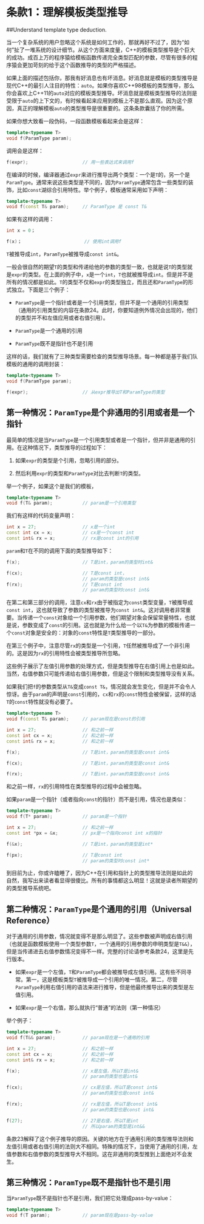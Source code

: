 条款1：理解模板类型推导
====================
##Understand template type deduction.

当一个复杂系统的用户忽略这个系统是如何工作的，那就再好不过了，因为“如何”扯了一堆系统的设计细节。从这个方面来度量，C++的模板类型推导是个巨大的成功。成百上万的程序猿给模板函数传递完全类型匹配的参数，尽管有很多的程序猿会更加苛刻的给于这个函数推导的类型的严格描述。

如果上面的描述包括你，那我有好消息也有坏消息。好消息就是模板的类型推导是现代C++的最引人注目的特性：`auto`。如果你喜欢C++98模板的类型推导，那么你会喜欢上C++11的`auto`对应的模板类型推导。坏消息就是模板类型推导的法则是受限于`auto`的上下文的，有时候看起来应用到模板上不是那么直观。因为这个原因，真正的理解模板`auto`的类型推导是很重要的。这条条款囊括了你的所需。

如果你想大致看一段伪码，一段函数模板看起来会是这样：

```cpp
template<typename T>
void f(ParamType param);
```

调用会是这样：

```cpp
f(expr);                    // 用一些表达式来调用f
```

在编译的时候，编译器通过`expr`来进行推导出两个类型：一个是`T`的，另一个是`ParamType`。通常来说这些类型是不同的，因为`ParamType`通常包含一些类型的装饰，比如`const`湖综合引用特性。举个例子，模板通常采用如下声明：

```cpp
template<typename T>
void f(const T& param);		// ParamType 是 const T&
```

如果有这样的调用：

```cpp
int x = 0；

f(x)；						// 使用int调用f
```

`T`被推导成`int`，`ParamType`被推导成`const int&`。

一般会很自然的期望`T`的类型和传递给他的参数的类型一致，也就是说`T`的类型就是`expr`的类型。在上面的例子中，`x`是一个`int`，`T`也就被推导成`int`。但是并不是所有的情况都是如此。`T`的类型不仅和`expr`的类型独立，而且还和`ParamType`的形式独立。下面是三个例子：

* `ParamType`是一个指针或者是一个引用类型，但并不是一个通用的引用类型（通用的引用类型的内容在条款24。此时，你要知道例外情况会出现的，他们的类型并不和左值应用或者右值引用）。

* `ParamType`是一个通用的引用

* `ParamType`既不是指针也不是引用

这样的话，我们就有了三种类型需要检查的类型推导场景。每一种都是基于我们队模板的通用的调用封装：

```cpp
template<typename T>
void f(ParamType param);

f(expr);					// 从expr推导出T和ParamType的类型
```

## 第一种情况：`ParamType`是个非通用的引用或者是一个指针

最简单的情况是当`ParamType`是一个引用类型或者是一个指针，但并非是通用的引用。在这种情况下，类型推导的过程如下：

1. 如果`expr`的类型是个引用，忽略引用的部分。

2. 然后利用`expr`的类型和`ParamType`对比去判断`T`的类型。

举一个例子，如果这个是我们的模板，

```cpp
template<typename T>
void f(T& param);           // param是一个引用类型
```

我们有这样的代码变量声明：

```cpp
int x = 27;                 // x是一个int
const int cx = x;           // cx是一个const int
const int& rx = x;          // rx是const int的引用
```

`param`和`T`在不同的调用下面的类型推导如下：

```cpp
f(x);                       // T是int，param的类型时int&

f(cx);                      // T是const int，
                            // param的类型是const int&
f(rx);                      // T是const int
                            // param的类型时const int&
```

在第二和第三部分的调用，注意`cx`和`rx`由于被指定为`const`类型变量，`T`被推导成`const int`，这也就导致了参数的类型被推导为`const int&`。这对调用者非常重要。当传递一个`const`对象给一个引用参数，他们期望对象会保留常量特性，也就是说，参数变成了`const`的引用。这也就是为什么给一个以`T&`为参数的模板传递一个`const`对象是安全的：对象的`const`特性是`T`类型推导的一部分。

在第三个例子中，注意尽管`rx`的类型是一个引用，`T`任然被推导成了一个非引用的。这是因为`rx`的引用特性会被类型推导所忽略。

这些例子展示了左值引用参数的处理方式，但是类型推导在右值引用上也是如此。当然，右值参数只可能传递给右值引用参数，但是这个限制和类型推导没有关系。

如果我们把`f`的参数类型从`T&`变成`const T&`，情况就会发生变化，但是并不会令人惊讶。由于`param`的声明是`const`引用的，`cx`和`rx`的`const`特性会被保留，这样的话`T`的`const`特性就没有必要了。

```cpp
template<typename T>
void f(const T& param);     // param现在是const的引用

int x = 27;                 // 和之前一样
const int cx = x;           // 和之前一样
const int& rx = x;          // 和之前一样

f(x);                       // T是int，param的类型是const int&

f(cx);                      // T是int，param的类型是const int&

f(rx);                      // T是int，param的类型是const int&
```

和之前一样，`rx`的引用特性在类型推导的过程中会被忽略。

如果`param`是一个指针（或者指向`const`的指针）而不是引用，情况也是类似：

```cpp
template<typename T>
void f(T* param);           // param是一个指针

int x = 27;                 // 和之前一样
const int *px = &x;         // px是一个指向const int x的指针

f(&x);                      // T是int，param的类型是int*

f(px);                      // T是const int
                            // param的类型时const int*
```

到目前为止，你或许瞌睡了，因为C++在引用和指针上的类型推导法则是如此的自然，我写出来读者看显得很傻比。所有的事情都这么明显！这就是读者所期望的的类型推导系统吧。

## 第二种情况：`ParamType`是个通用的引用（Universal Reference）

对于通用的引用参数，情况就变得不是那么明显了。这些参数被声明成右值引用（也就是函数模板使用一个类型参数`T`，一个通用的引用参数的申明类型是`T&&`），但是当传递进去右值参数情况变得不一样。完整的讨论请参考条款24，这里是先行版本。

* 如果`expr`是一个左值，`T`和`ParamType`都会被推导成左值引用。这有些不同寻常。第一，这是模板类型`T`被推导成一个引用的唯一情况。第二，尽管`ParamType`利用右值引用的语法来进行推导，但是他最终推导出来的类型是左值引用。

* 如果`expr`是一个右值，那么就执行“普通”的法则（第一种情况）

举个例子：

```cpp
template<typename T>
void f(T&& param);			// param现在是一个通用的引用

int x = 27;                 // 和之前一样
const int cx = x;           // 和之前一样
const int& rx = x;          // 和之前一样

f(x);						// x是左值，所以T是int&
							// param的类型也是int&

f(cx);						// cx是左值，所以T是const int&
							// param的类型也是const int&

f(rx);						// rx是左值，所以T是const int&
							// param的类型也是const int&

f(27);						// 27是右值，所以T是int
							// 所以param的类型是int&&
```

条款23解释了这个例子推导的原因。关键的地方在于通用引用的类型推导法则和左值引用或者右值引用的法则大不相同。特殊的情况下，当使用了通用的引用，左值参数和右值参数的类型推导大不相同。这在非通用的类型推到上面绝对不会发生。

## 第三种情况：`ParamType`既不是指针也不是引用

当`ParamType`既不是指针也不是引用，我们把它处理成pass-by-value：

```cpp
template<typename T>
void f(T param);			// param现在是pass-by-value
```